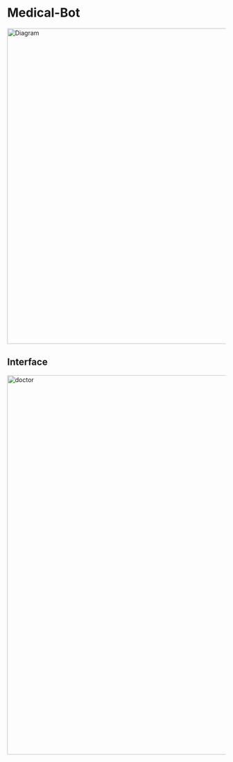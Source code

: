 # Medical-Bot
<img width="1037" height="727" alt="Diagram" src="https://github.com/user-attachments/assets/c1024dfe-453d-4652-9353-2e0d75dba4be" />

## Interface
<img width="1500" height="874" alt="doctor" src="https://github.com/user-attachments/assets/992a8d3d-c604-49af-be33-86d89db3eb32" />

